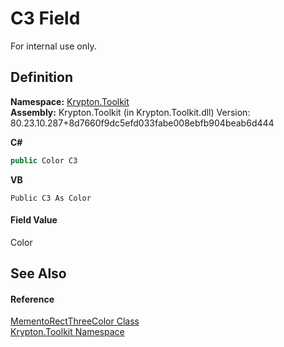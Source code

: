 # C3 Field


For internal use only.



## Definition
**Namespace:** <a href="79d2eac2-21f4-54ff-7552-b20c33c30600.md">Krypton.Toolkit</a>  
**Assembly:** Krypton.Toolkit (in Krypton.Toolkit.dll) Version: 80.23.10.287+8d7660f9dc5efd033fabe008ebfb904beab6d444

**C#**
``` C#
public Color C3
```
**VB**
``` VB
Public C3 As Color
```



#### Field Value
Color

## See Also


#### Reference
<a href="8d4ecaa6-48d1-cf68-c0c6-c38a1b6ff5b9.md">MementoRectThreeColor Class</a>  
<a href="79d2eac2-21f4-54ff-7552-b20c33c30600.md">Krypton.Toolkit Namespace</a>  
